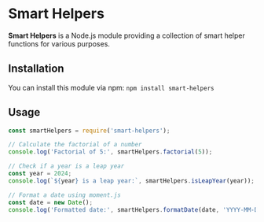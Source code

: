 # Smart Helpers

**Smart Helpers** is a Node.js module providing a collection of smart helper functions for various purposes.

## Installation

You can install this module via npm: `npm install smart-helpers`

## Usage

```javascript
const smartHelpers = require('smart-helpers');

// Calculate the factorial of a number
console.log('Factorial of 5:', smartHelpers.factorial(5));

// Check if a year is a leap year
const year = 2024;
console.log(`${year} is a leap year:`, smartHelpers.isLeapYear(year));

// Format a date using moment.js
const date = new Date();
console.log('Formatted date:', smartHelpers.formatDate(date, 'YYYY-MM-DD'));

```

